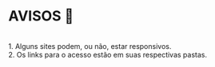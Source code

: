 # AVISOS :pencil: #
</br>
1. Alguns sites podem, ou não, estar responsivos.
</br>
2. Os links para o acesso estão em suas respectivas pastas.